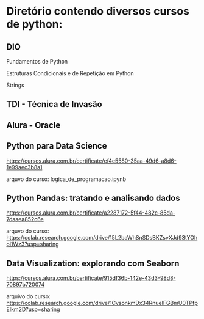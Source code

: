 # Diretório contendo diversos cursos de python:
## DIO
Fundamentos de Python

Estruturas Condicionais e de Repetição em Python

Strings

## TDI - Técnica de Invasão 

## Alura - Oracle

## Python para Data Science
https://cursos.alura.com.br/certificate/ef4e5580-35aa-49d6-a8d6-1e99aec3b8a1

arquvo do curso: logica_de_programacao.ipynb

## Python Pandas: tratando e analisando dados
https://cursos.alura.com.br/certificate/a2287172-5f44-482c-85da-7daaea852c6e

arquvo do curso: https://colab.research.google.com/drive/15L2baWhSnSDsBKZsvXJd93tYOhol1Wz3?usp=sharing

## Data Visualization: explorando com Seaborn
https://cursos.alura.com.br/certificate/915df36b-142e-43d3-98d8-70897b720074

arquivo do curso: https://colab.research.google.com/drive/1CvsonkmDx34RnuelFGBmU0TPfpEIkm2D?usp=sharing
